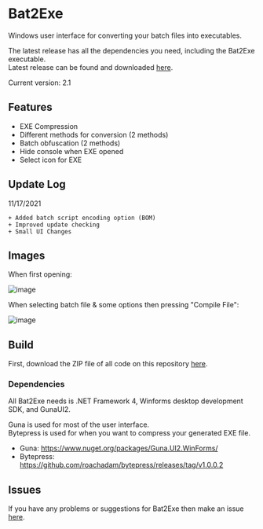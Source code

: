 # Bat2Exe
Windows user interface for converting your batch files into executables.                                                                                                                                                                                                                                                                   

The latest release has all the dependencies you need, including the Bat2Exe executable.                                                                          
Latest release can be found and downloaded [here](https://github.com/dehoisted/Bat2Exe/releases/tag/v2.0).                                                                                                                                                   

Current version: 2.1

## Features
+ EXE Compression
+ Different methods for conversion (2 methods)
+ Batch obfuscation (2 methods)
+ Hide console when EXE opened
+ Select icon for EXE
## Update Log
11/17/2021
```
+ Added batch script encoding option (BOM)
+ Improved update checking
+ Small UI Changes
```

## Images
When first opening:

![image](https://user-images.githubusercontent.com/75084509/133868436-96cb805f-c296-4601-8739-77e1c8ff79fb.png)



When selecting batch file & some options then pressing "Compile File":

![image](https://user-images.githubusercontent.com/75084509/133697306-d06b5a82-0c6b-4f0c-93a4-baf44cfe934c.png)

## Build
First, download the ZIP file of all code on this repository [here](https://github.com/dehoisted/Bat2Exe/archive/refs/heads/main.zip).
### Dependencies
All Bat2Exe needs is .NET Framework 4, Winforms desktop development SDK, and GunaUI2.

Guna is used for most of the user interface.                                                                                     
Bytepress is used for when you want to compress your generated EXE file.
+ Guna: https://www.nuget.org/packages/Guna.UI2.WinForms/                                                               
+ Bytepress: https://github.com/roachadam/bytepress/releases/tag/v1.0.0.2

## Issues
If you have any problems or suggestions for Bat2Exe then make an issue [here](https://github.com/dehoisted/Bat2Exe/issues).
